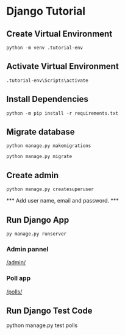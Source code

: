 # Django Tutorial

## Create Virtual Environment

`python -m venv .tutorial-env`

## Activate Virtual Environment

`.tutorial-env\Scripts\activate`

## Install Dependencies

`python -m pip install -r requirements.txt`

## Migrate database

`python manage.py makemigrations`

`python manage.py migrate`

## Create admin

`python manage.py createsuperuser`

*** Add user name, email and password. ***

## Run Django App

`py manage.py runserver`

### Admin pannel

[/admin/](http://localhost:8000/admin/)

### Poll app

[/polls/](http://localhost:8000/polls/)

## Run Django Test Code
python manage.py test polls
